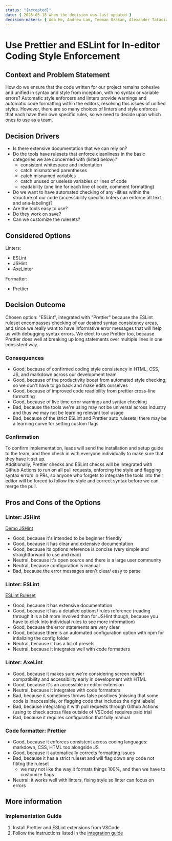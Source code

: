 ```yaml
---
status: "{accepted}"
date: { 2025-05-18 when the decision was last updated }
decision-makers: { Ada He, Andrew Lam, Teoman Ozakan, Alexander Tataoian }
---
```


# Use Prettier and ESLint for In-editor Coding Style Enforcement

## Context and Problem Statement

How do we ensure that the code written for our project remains cohesive and unified in syntax and style from inception, with no syntax or variable errors? Automatic style enforcers and linters provide warnings and automatic code formatting within the editors, resolving this issues of unified styles. However, there are so many choices of linters and style enforces that each have their own specific rules, so we need to decide upon which ones to use as a team.

<!-- This is an optional element. Feel free to remove. -->

## Decision Drivers

- Is there extensive documentation that we can rely on?
- Do the tools have rulesets that enforce cleanliness in the basic categories we are concerned with (listed below)?
  - consistent whitespace and indentation
  - catch mismatched parentheses
  - catch misnamed variables
  - catch unused or useless variables or lines of code
  - readability (one line for each line of code, comment formatting)
- Do we want to have automated checking of any -ilities within the structure of our code (accessibility specific linters can enforce alt text and aria-labeling)?
- Are the tools easy to use?
- Do they work on save?
- Can we customize the rulesets?

## Considered Options

Linters:

- ESLint
- JSHint
- AxeLinter

Formatter:

- Prettier

## Decision Outcome

Chosen option: "ESLint", integrated with "Prettier" because the ESLint ruleset encompasses checking of our desired syntax consistency areas, and since we really want to have informative error messages that will help us with debugging syntax errors. We elect to use Prettier too, because Prettier does well at breaking up long statements over multiple lines in one consistent way.

### Consequences

- Good, because of confirmed coding style consistency in HTML, CSS, JS, and markdown across our development team
- Good, because of the productivity boost from automated style checking, so we don't have to go back and make edits ourselves
- Good, because of improved code readibility from prettier cross-line formatting
- Good, because of live time error warnings and syntax checking
- Bad, because the tools we're using may not be universal across industry and thus we may not be learning relevant tool usage
- Bad, because of the strict ESLint and Prettier auto rulesets; there may be a learning curve for setting custom flags

### Confirmation

To confirm implementation, leads will send the installation and setup guide to the team, and then check in with everyone individually to make sure that they have it set up.  
Additionally, Prettier checks and ESLint checks will be integrated with Github Actions to run on all pull requests, enforcing the style and flagging syntax errors in PRs, so anyone who forgets to integrate the tools into their editor will be forced to follow the style and correct syntax before we can merge the pull.

## Pros and Cons of the Options

### Linter: JSHint

[Demo JSHint](https://jshint.com/)

- Good, because it's intended to be beginner friendly
- Good, because it has clear and extensive documentation
- Good, because its options reference is concise (very simple and straightforward to use and read)
- Neutral, because it's open source and there is a large user community
- Neutral, because configuration is manual
- Bad, because the error messages aren't clear/ easy to parse

### Linter: ESLint

[ESLint Ruleset](https://eslint.org/docs/latest/rules/)

- Good, because it has extensive documentation
- Good, because it has a detailed options/ rules reference (reading through it is a bit more involved than for JSHint though, because you have to click into individual rules to see more information)
- Good, because the error statements are very clear
- Good, because there is an automated configuration option with npm for intializing the config folder
- Neutral, because it has a lot of presets
- Neutral, because it integrates well with code formatters

### Linter: AxeLint

- Good, because it makes sure we're considering screen reader compatibility and accessibility early in development with HTML
- Good, because it's an accessible in-editor extension
- Neutral, because it integrates with code formatters
- Bad, because it sometimes throws false positives (missing that some code is inaccessible, or flagging code that includes the right labels)
- Bad, because integrating it with pull requests through Github Actions (using to check across files outside of VSCode) requires paid trial
- Bad, because it requires configuration that fully manual

### Code formatter: Prettier

- Good, because it enforces consistent across coding languages: markdown, CSS, HTML too alongside JS
- Good, because it automatically corrects formatting issues
- Bad, because it has a strict ruleset and will flag down any code not fititng the ruleset
  - we may not like the way it formats things 100%, and then we have to customize flags
- Neutral: it works well with linters, fixing style so linter can focus on errors

## More information

### Implementation Guide

1. Install Prettier and ESLint extensions from VSCode
2. Follow the instructions listed in the [integration guide](https://blog.logrocket.com/using-prettier-eslint-javascript-formatting/#eslint-vs-prettier-initial-configuration-basic-usage)
